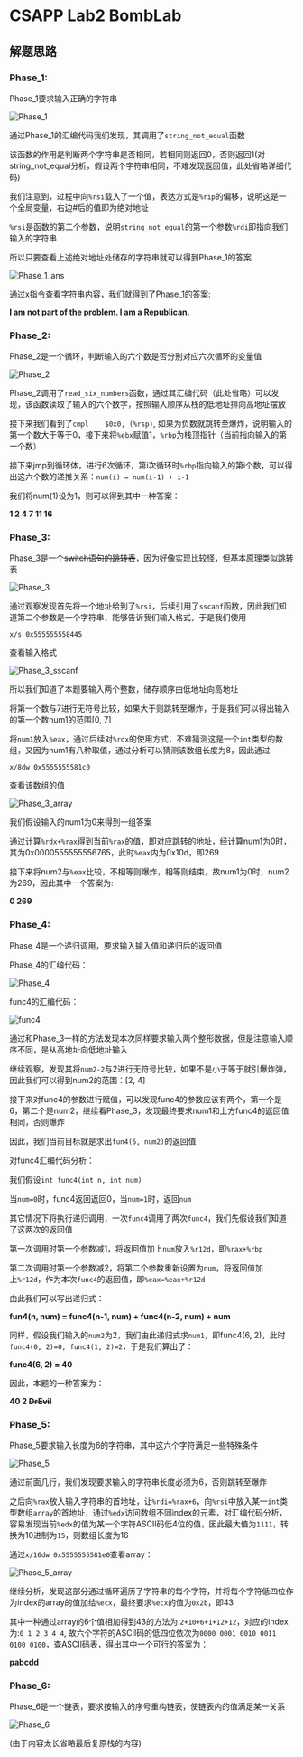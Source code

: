 # CSAPP Lab2 BombLab
## 解题思路
### Phase_1:
Phase_1要求输入正确的字符串

![Phase_1](./img/Phase_1.png)

通过Phase_1的汇编代码我们发现，其调用了`string_not_equal`函数

该函数的作用是判断两个字符串是否相同，若相同则返回0，否则返回1(对string_not_equal分析，假设两个字符串相同，不难发现返回值，此处省略详细代码)

我们注意到，过程中向`%rsi`载入了一个值，表达方式是`%rip`的偏移，说明这是一个全局变量，右边#后的值即为绝对地址

`%rsi`是函数的第二个参数，说明`string_not_equal`的第一个参数`%rdi`即指向我们输入的字符串

所以只要查看上述绝对地址处储存的字符串就可以得到Phase_1的答案

![Phase_1_ans](./img/Phase_1_ans.png)

通过x指令查看字符串内容，我们就得到了Phase_1的答案:

**I am not part of the problem. I am a Republican.**

### Phase_2:
Phase_2是一个循环，判断输入的六个数是否分别对应六次循环的变量值

![Phase_2](./img/Phase_2.png)

Phase_2调用了`read_six_numbers`函数，通过其汇编代码（此处省略）可以发现，该函数读取了输入的六个数字，按照输入顺序从栈的低地址排向高地址摆放

接下来我们看到了`cmpl    $0x0, (%rsp)`, 如果为负数就跳转至爆炸，说明输入的第一个数大于等于0，接下来将`%ebx`赋值1，`%rbp`为栈顶指针（当前指向输入的第一个数）

接下来jmp到循环体，进行6次循环，第i次循环时`%rbp`指向输入的第i个数，可以得出这六个数的递推关系：`num(i) = num(i-1) + i-1`

我们将num(1)设为1，则可以得到其中一种答案：

**1 2 4 7 11 16**

### Phase_3:
Phase_3是一个~~switch语句的跳转表~~，因为好像实现比较怪，但基本原理类似跳转表

![Phase_3](./img/Phase_3.png)

通过观察发现首先将一个地址给到了`%rsi`，后续引用了`sscanf`函数，因此我们知道第二个参数是一个字符串，能够告诉我们输入格式，于是我们使用

`x/s 0x555555558445`

查看输入格式

![Phase_3_sscanf](./img/Phase_3_sscanf.png)

所以我们知道了本题要输入两个整数，储存顺序由低地址向高地址

将第一个数与7进行无符号比较，如果大于则跳转至爆炸，于是我们可以得出输入的第一个数num1的范围[0, 7]

将`num1`放入`%eax`，通过后续对`%rdx`的使用方式，不难猜测这是一个`int`类型的数组，又因为num1有八种取值，通过分析可以猜测该数组长度为8，因此通过

`x/8dw 0x5555555581c0`

查看该数组的值

![Phase_3_array](./img/Phase_3_array.png)

我们假设输入的num1为0来得到一组答案

通过计算`%rdx+%rax`得到当前`%rax`的值，即对应跳转的地址，经计算num1为0时，其为0x0000555555556765，此时`%eax`内为0x10d，即269

接下来将num2与`%eax`比较，不相等则爆炸，相等则结束，故num1为0时，num2为269，因此其中一个答案为:

**0 269**

### Phase_4:
Phase_4是一个递归调用，要求输入输入值和递归后的返回值

Phase_4的汇编代码：

![Phase_4](./img/Phase_4.png)

func4的汇编代码：

![func4](./img/func4.png)

通过和Phase_3一样的方法发现本次同样要求输入两个整形数据，但是注意输入顺序不同，是从高地址向低地址输入

继续观察，发现其将`num2-2`与2进行无符号比较，如果不是小于等于就引爆炸弹，因此我们可以得到num2的范围：[2, 4]

接下来对func4的参数进行赋值，可以发现func4的参数应该有两个，第一个是6，第二个是num2，继续看Phase_3，发现最终要求num1和上方func4的返回值相同，否则爆炸

因此，我们当前目标就是求出`fun4(6, num2)`的返回值

对func4汇编代码分析：

我们假设`int func4(int n, int num)`

当`num=0`时，func4返回返回0，当`num=1`时，返回`num`

其它情况下将执行递归调用，一次`func4`调用了两次`func4`，我们先假设我们知道了这两次的返回值

第一次调用时第一个参数减1，将返回值加上`num`放入`%r12d`，即`%rax+%rbp`

第二次调用时第一个参数减2，将第二个参数重新设置为`num`，将返回值加上`%r12d`，作为本次`func4`的返回值，即`%eax=%eax+%r12d`

由此我们可以写出递归式：

**fun4(n, num) = func4(n-1, num) + func4(n-2, num) + num**

同样，假设我们输入的`num2`为2，我们由此递归式求`num1`，即func4(6, 2)，此时`func4(0, 2)=0, func4(1, 2)=2`，于是我们算出了：

**func4(6, 2) = 40**

因此，本题的一种答案为：

**40 2 ~~DrEvil~~**

### Phase_5:
Phase_5要求输入长度为6的字符串，其中这六个字符满足一些特殊条件

![Phase_5](./img/Phase_5.png)

通过前面几行，我们发现要求输入的字符串长度必须为6，否则跳转至爆炸

之后向`%rax`放入输入字符串的首地址，让`%rdi=%rax+6`，向`%rsi`中放入某一`int`类型数组`array`的首地址，通过`%edx`访问数组不同index的元素，对汇编代码分析，容易发现当前`%edx`的值为某一个字符ASCII码低4位的值，因此最大值为`1111`，转换为10进制为`15`，则数组长度为16

通过`x/16dw 0x5555555581e0`查看array：

![Phase_5_array](./img/Phase_5_array.png)

继续分析，发现这部分通过循环遍历了字符串的每个字符，并将每个字符低四位作为index的array的值加给`%ecx`，最终要求`%ecx`的值为`0x2b`，即43

其中一种通过array的6个值相加得到43的方法为:`2+10+6+1+12+12`，对应的index为:`0 1 2 3 4 4`, 故六个字符的ASCII码的低四位依次为`0000 0001 0010 0011 0100 0100`，查ASCII码表，得出其中一个可行的答案为：

**pabcdd**

### Phase_6:
Phase_6是一个链表，要求按输入的序号重构链表，使链表内的值满足某一关系

![Phase_6](./img/Phase_6.png)

(由于内容太长省略最后复原栈的内容)
